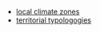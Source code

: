 
- [local climate zones](./chain_documentation/classsifications/lcz_classification.md)
- [territorial typologogies](./chain_documentation/classsifications/lcz_classification.md)